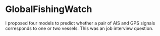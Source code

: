 # GlobalFishingWatch
I proposed four models to predict whether a pair of AIS and GPS signals corresponds to one or two vessels. This was an job interview question.

